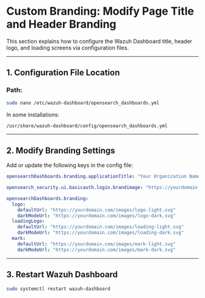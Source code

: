 # Custom Branding: Modify Page Title and Header Branding

This section explains how to configure the Wazuh Dashboard title, header logo, and loading screens via configuration files.

---

## 1. Configuration File Location

### Path:
```bash
sudo nano /etc/wazuh-dashboard/opensearch_dashboards.yml
````

In some installations:

```bash
/usr/share/wazuh-dashboard/config/opensearch_dashboards.yml
```

---

## 2. Modify Branding Settings

Add or update the following keys in the config file:

```yaml
opensearchDashboards.branding.applicationTitle: "Your Organization Name"

opensearch_security.ui.basicauth.login.brandimage: "https://yourdomain.com/images/login-logo.png"

opensearchDashboards.branding:
  logo:
    defaultUrl: "https://yourdomain.com/images/logo-light.svg"
    darkModeUrl: "https://yourdomain.com/images/logo-dark.svg"
  loadingLogo:
    defaultUrl: "https://yourdomain.com/images/loading-light.svg"
    darkModeUrl: "https://yourdomain.com/images/loading-dark.svg"
  mark:
    defaultUrl: "https://yourdomain.com/images/mark-light.svg"
    darkModeUrl: "https://yourdomain.com/images/mark-dark.svg"
```

---

## 3. Restart Wazuh Dashboard

```bash
sudo systemctl restart wazuh-dashboard
```

